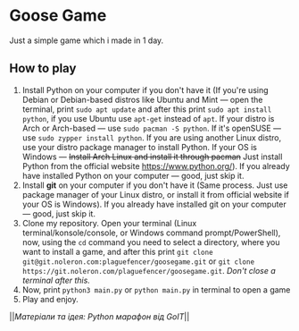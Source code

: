 # Goose Game
Just a simple game which i made in 1 day.

## How to play
1. Install Python on your computer if you don't have it (If you're using Debian or Debian-based distros like Ubuntu and Mint — open the terminal, print `sudo apt update` and after this print `sudo apt install python`, if you use Ubuntu use `apt-get` instead of `apt`. If your distro is Arch or Arch-based — use `sudo pacman -S python`. If it's openSUSE — use `sudo zypper install python`. If you are using another Linux distro, use your distro package manager to install Python. If your OS is Windows — ~~Install Arch Linux and install it through pacman~~ Just install Python from the official website https://www.python.org/). If you already have installed Python on your computer — good, just skip it.
2. Install **git** on your computer if you don't have it (Same process. Just use package manager of your Linux distro, or install it from official website if your OS is Windows). If you already have installed git on your computer — good, just skip it.
3. Clone my repository. Open your terminal (Linux terminal/konsole/console, or Windows command prompt/PowerShell), now, using the `cd` command you need to select a directory, where you want to install a game, and after this print `git clone git@git.noleron.com:plaguefencer/goosegame.git` or `git clone https://git.noleron.com/plaguefencer/goosegame.git`. *Don't close a terminal after this.*
4. Now, print `python3 main.py` or `python main.py` in terminal to open a game
5. Play and enjoy.

||*Матеріали та ідея: Python марафон від GoIT*||